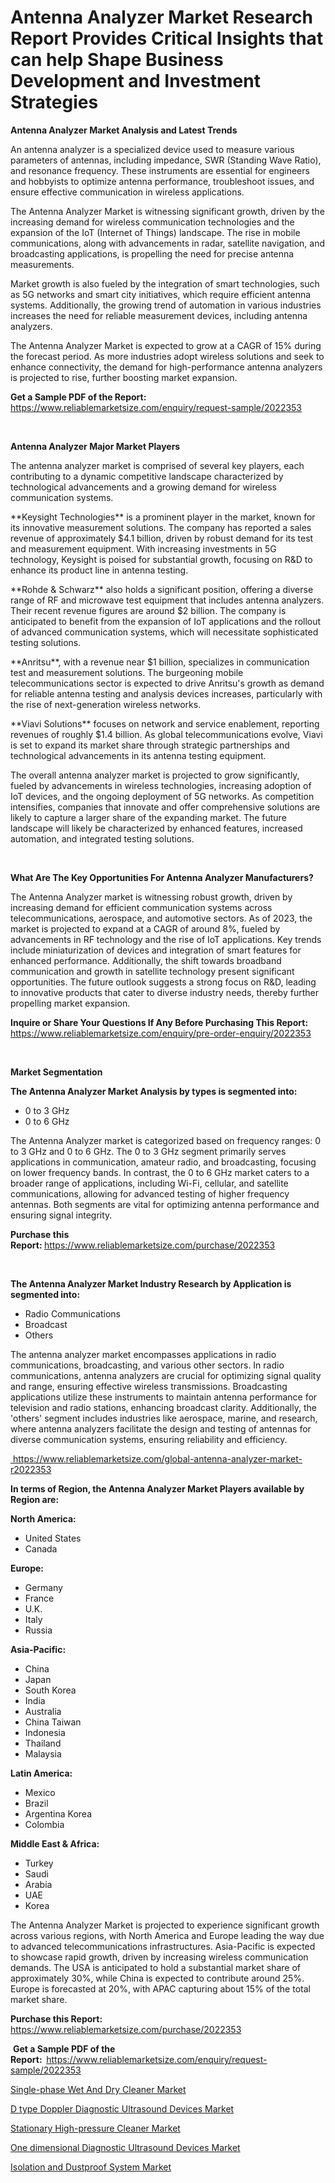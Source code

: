 <p><h1>Antenna Analyzer Market Research Report Provides Critical Insights that can help Shape Business Development and Investment Strategies</h1></p><p><strong>Antenna Analyzer Market Analysis and Latest Trends</strong></p>
<p><p>An antenna analyzer is a specialized device used to measure various parameters of antennas, including impedance, SWR (Standing Wave Ratio), and resonance frequency. These instruments are essential for engineers and hobbyists to optimize antenna performance, troubleshoot issues, and ensure effective communication in wireless applications.</p><p>The Antenna Analyzer Market is witnessing significant growth, driven by the increasing demand for wireless communication technologies and the expansion of the IoT (Internet of Things) landscape. The rise in mobile communications, along with advancements in radar, satellite navigation, and broadcasting applications, is propelling the need for precise antenna measurements.</p><p>Market growth is also fueled by the integration of smart technologies, such as 5G networks and smart city initiatives, which require efficient antenna systems. Additionally, the growing trend of automation in various industries increases the need for reliable measurement devices, including antenna analyzers.</p><p>The Antenna Analyzer Market is expected to grow at a CAGR of 15% during the forecast period. As more industries adopt wireless solutions and seek to enhance connectivity, the demand for high-performance antenna analyzers is projected to rise, further boosting market expansion.</p></p>
<p><strong>Get a Sample PDF of the Report:&nbsp;</strong> <a href="https://www.reliablemarketsize.com/enquiry/request-sample/2022353?utm_campaign=1105&utm_medium=2&utm_source=Github&utm_content=ia&utm_term=28102024&utm_id=antenna-analyzer">https://www.reliablemarketsize.com/enquiry/request-sample/2022353</a></p>
<p>&nbsp;</p>
<p><strong>Antenna Analyzer Major Market Players</strong></p>
<p><p>The antenna analyzer market is comprised of several key players, each contributing to a dynamic competitive landscape characterized by technological advancements and a growing demand for wireless communication systems.</p><p>**Keysight Technologies** is a prominent player in the market, known for its innovative measurement solutions. The company has reported a sales revenue of approximately $4.1 billion, driven by robust demand for its test and measurement equipment. With increasing investments in 5G technology, Keysight is poised for substantial growth, focusing on R&D to enhance its product line in antenna testing.</p><p>**Rohde & Schwarz** also holds a significant position, offering a diverse range of RF and microwave test equipment that includes antenna analyzers. Their recent revenue figures are around $2 billion. The company is anticipated to benefit from the expansion of IoT applications and the rollout of advanced communication systems, which will necessitate sophisticated testing solutions.</p><p>**Anritsu**, with a revenue near $1 billion, specializes in communication test and measurement solutions. The burgeoning mobile telecommunications sector is expected to drive Anritsu's growth as demand for reliable antenna testing and analysis devices increases, particularly with the rise of next-generation wireless networks.</p><p>**Viavi Solutions** focuses on network and service enablement, reporting revenues of roughly $1.4 billion. As global telecommunications evolve, Viavi is set to expand its market share through strategic partnerships and technological advancements in its antenna testing equipment.</p><p>The overall antenna analyzer market is projected to grow significantly, fueled by advancements in wireless technologies, increasing adoption of IoT devices, and the ongoing deployment of 5G networks. As competition intensifies, companies that innovate and offer comprehensive solutions are likely to capture a larger share of the expanding market. The future landscape will likely be characterized by enhanced features, increased automation, and integrated testing solutions.</p></p>
<p>&nbsp;</p>
<p><strong>What Are The Key Opportunities For Antenna Analyzer Manufacturers?</strong></p>
<p><p>The Antenna Analyzer market is witnessing robust growth, driven by increasing demand for efficient communication systems across telecommunications, aerospace, and automotive sectors. As of 2023, the market is projected to expand at a CAGR of around 8%, fueled by advancements in RF technology and the rise of IoT applications. Key trends include miniaturization of devices and integration of smart features for enhanced performance. Additionally, the shift towards broadband communication and growth in satellite technology present significant opportunities. The future outlook suggests a strong focus on R&D, leading to innovative products that cater to diverse industry needs, thereby further propelling market expansion.</p></p>
<p><strong>Inquire or Share Your Questions If Any Before Purchasing This Report:</strong> <a href="https://www.reliablemarketsize.com/enquiry/pre-order-enquiry/2022353?utm_campaign=1105&utm_medium=2&utm_source=Github&utm_content=ia&utm_term=28102024&utm_id=antenna-analyzer">https://www.reliablemarketsize.com/enquiry/pre-order-enquiry/2022353</a></p>
<p>&nbsp;</p>
<p><strong>Market Segmentation</strong></p>
<p><strong>The Antenna Analyzer Market Analysis by types is segmented into:</strong></p>
<p><ul><li>0 to 3 GHz</li><li>0 to 6 GHz</li></ul></p>
<p><p>The Antenna Analyzer market is categorized based on frequency ranges: 0 to 3 GHz and 0 to 6 GHz. The 0 to 3 GHz segment primarily serves applications in communication, amateur radio, and broadcasting, focusing on lower frequency bands. In contrast, the 0 to 6 GHz market caters to a broader range of applications, including Wi-Fi, cellular, and satellite communications, allowing for advanced testing of higher frequency antennas. Both segments are vital for optimizing antenna performance and ensuring signal integrity.</p></p>
<p><strong>Purchase this Report:&nbsp;</strong><a href="https://www.reliablemarketsize.com/purchase/2022353?utm_campaign=1105&utm_medium=2&utm_source=Github&utm_content=ia&utm_term=28102024&utm_id=antenna-analyzer">https://www.reliablemarketsize.com/purchase/2022353</a></p>
<p>&nbsp;</p>
<p><strong>The Antenna Analyzer Market Industry Research by Application is segmented into:</strong></p>
<p><ul><li>Radio Communications</li><li>Broadcast</li><li>Others</li></ul></p>
<p><p>The antenna analyzer market encompasses applications in radio communications, broadcasting, and various other sectors. In radio communications, antenna analyzers are crucial for optimizing signal quality and range, ensuring effective wireless transmissions. Broadcasting applications utilize these instruments to maintain antenna performance for television and radio stations, enhancing broadcast clarity. Additionally, the 'others' segment includes industries like aerospace, marine, and research, where antenna analyzers facilitate the design and testing of antennas for diverse communication systems, ensuring reliability and efficiency.</p></p>
<p><a href="https://www.reliablemarketsize.com/global-antenna-analyzer-market-r2022353?utm_campaign=1105&utm_medium=2&utm_source=Github&utm_content=ia&utm_term=28102024&utm_id=antenna-analyzer">&nbsp;https://www.reliablemarketsize.com/global-antenna-analyzer-market-r2022353</a></p>
<p><strong>In terms of Region, the Antenna Analyzer Market Players available by Region are:</strong></p>
<p>
    <p> <strong> North America: </strong>
        <ul>
            <li>United States</li>
            <li>Canada</li>
        </ul>
        </p> 
    <p> <strong> Europe: </strong>
        <ul>
            <li>Germany</li>
            <li>France</li>
            <li>U.K.</li>
            <li>Italy</li>
            <li>Russia</li>
        </ul>
        </p> 
    <p> <strong> Asia-Pacific: </strong>
        <ul>
            <li>China</li>
            <li>Japan</li>
            <li>South Korea</li>
            <li>India</li>
            <li>Australia</li>
            <li>China Taiwan</li>
            <li>Indonesia</li>
            <li>Thailand</li>
            <li>Malaysia</li>
        </ul>
        </p> 
    <p> <strong> Latin America: </strong>
        <ul>
            <li>Mexico</li>
            <li>Brazil</li>
            <li>Argentina Korea</li>
            <li>Colombia</li>
        </ul>
        </p> 
    <p> <strong> Middle East & Africa: </strong>
        <ul>
            <li>Turkey</li>
            <li>Saudi</li>
            <li>Arabia</li>
            <li>UAE</li>
            <li>Korea</li>
        </ul>
    </p>
    </p>
<p><p>The Antenna Analyzer Market is projected to experience significant growth across various regions, with North America and Europe leading the way due to advanced telecommunications infrastructures. Asia-Pacific is expected to showcase rapid growth, driven by increasing wireless communication demands. The USA is anticipated to hold a substantial market share of approximately 30%, while China is expected to contribute around 25%. Europe is forecasted at 20%, with APAC capturing about 15% of the total market share.</p></p>
<p><strong>Purchase this Report: </strong><a href="https://www.reliablemarketsize.com/purchase/2022353?utm_campaign=1105&utm_medium=2&utm_source=Github&utm_content=ia&utm_term=28102024&utm_id=antenna-analyzer">https://www.reliablemarketsize.com/purchase/2022353</a></p>
<p>&nbsp;<strong>Get a Sample PDF of the Report:&nbsp;&nbsp;</strong><a href="https://www.reliablemarketsize.com/enquiry/request-sample/2022353?utm_campaign=1105&utm_medium=2&utm_source=Github&utm_content=ia&utm_term=28102024&utm_id=antenna-analyzer">https://www.reliablemarketsize.com/enquiry/request-sample/2022353</a></p>
<p><strong></strong></p>
<p><p><a href="https://www.linkedin.com/pulse/strategic-forecast-single-phase-wet-dry-cleaner-market-growth-trends-eiqgc?utm_campaign=1105&utm_medium=2&utm_source=Github&utm_content=ia&utm_term=28102024&utm_id=antenna-analyzer">Single-phase Wet And Dry Cleaner Market</a></p><p><a href="https://github.com/judesaxav/Market-Research-Report-List-1/blob/main/d-type-doppler-diagnostic-ultrasound-devices-market.md?utm_campaign=1105&utm_medium=2&utm_source=Github&utm_content=ia&utm_term=28102024&utm_id=antenna-analyzer">D type Doppler Diagnostic Ultrasound Devices Market</a></p><p><a href="https://www.linkedin.com/pulse/navigating-global-stationary-high-pressure-cleaner-market-landscape-bnvuc?utm_campaign=1105&utm_medium=2&utm_source=Github&utm_content=ia&utm_term=28102024&utm_id=antenna-analyzer">Stationary High-pressure Cleaner Market</a></p><p><a href="https://github.com/caetlinivcar/Market-Research-Report-List-1/blob/main/one-dimensional-diagnostic-ultrasound-devices-market.md?utm_campaign=1105&utm_medium=2&utm_source=Github&utm_content=ia&utm_term=28102024&utm_id=antenna-analyzer">One dimensional Diagnostic Ultrasound Devices Market</a></p><p><a href="https://www.linkedin.com/pulse/isolation-dustproof-system-market-essentials-key-players-caxxf?trk=public_post_embed_feed-article-content&utm_campaign=1105&utm_medium=2&utm_source=Github&utm_content=ia&utm_term=28102024&utm_id=antenna-analyzer">Isolation and Dustproof System Market</a></p></p>